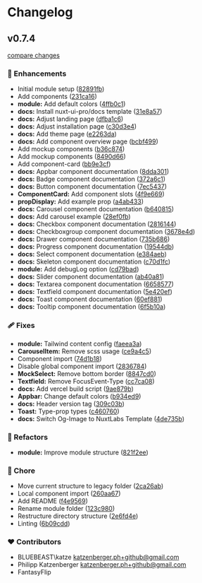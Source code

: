 # Changelog


## v0.7.4

[compare changes](https://github.com/fantasyflip/nuxtwind/compare/v0.7.3...v0.7.4)

### 🚀 Enhancements

- Initial module setup ([82891fb](https://github.com/fantasyflip/nuxtwind/commit/82891fb))
- Add components ([231ca16](https://github.com/fantasyflip/nuxtwind/commit/231ca16))
- **module:** Add default colors ([4ffb0c1](https://github.com/fantasyflip/nuxtwind/commit/4ffb0c1))
- **docs:** Install nuxt-ui-pro/docs template ([31e8a57](https://github.com/fantasyflip/nuxtwind/commit/31e8a57))
- **docs:** Adjust landing page ([dfba1c6](https://github.com/fantasyflip/nuxtwind/commit/dfba1c6))
- **docs:** Adjust installation page ([c30d3e4](https://github.com/fantasyflip/nuxtwind/commit/c30d3e4))
- **docs:** Add theme page ([e2263da](https://github.com/fantasyflip/nuxtwind/commit/e2263da))
- **docs:** Add component overview page ([bcbf499](https://github.com/fantasyflip/nuxtwind/commit/bcbf499))
- Add mockup components ([b36c874](https://github.com/fantasyflip/nuxtwind/commit/b36c874))
- Add mockup components ([8490d66](https://github.com/fantasyflip/nuxtwind/commit/8490d66))
- Add component-card ([bb9e3cf](https://github.com/fantasyflip/nuxtwind/commit/bb9e3cf))
- **docs:** Appbar component documentation ([8dda301](https://github.com/fantasyflip/nuxtwind/commit/8dda301))
- **docs:** Badge component documentation ([372a6c1](https://github.com/fantasyflip/nuxtwind/commit/372a6c1))
- **docs:** Button component documentation ([7ec5437](https://github.com/fantasyflip/nuxtwind/commit/7ec5437))
- **ComponentCard:** Add component slots ([4f9e669](https://github.com/fantasyflip/nuxtwind/commit/4f9e669))
- **propDisplay:** Add example prop ([a4ab433](https://github.com/fantasyflip/nuxtwind/commit/a4ab433))
- **docs:** Carousel component documentation ([b640815](https://github.com/fantasyflip/nuxtwind/commit/b640815))
- **docs:** Add carousel example ([28ef0fb](https://github.com/fantasyflip/nuxtwind/commit/28ef0fb))
- **docs:** Checkbox component documentation ([2816144](https://github.com/fantasyflip/nuxtwind/commit/2816144))
- **docs:** Checkboxgroup component documentation ([3678e4d](https://github.com/fantasyflip/nuxtwind/commit/3678e4d))
- **docs:** Drawer component documentation ([735b686](https://github.com/fantasyflip/nuxtwind/commit/735b686))
- **docs:** Progress component documentation ([19544db](https://github.com/fantasyflip/nuxtwind/commit/19544db))
- **docs:** Select component documentation ([e384aeb](https://github.com/fantasyflip/nuxtwind/commit/e384aeb))
- **docs:** Skeleton component documentation ([c70d1fc](https://github.com/fantasyflip/nuxtwind/commit/c70d1fc))
- **module:** Add debugLog option ([cd79bad](https://github.com/fantasyflip/nuxtwind/commit/cd79bad))
- **docs:** Slider component documentation ([ab40a81](https://github.com/fantasyflip/nuxtwind/commit/ab40a81))
- **docs:** Textarea component documentation ([6658577](https://github.com/fantasyflip/nuxtwind/commit/6658577))
- **docs:** Textfield component documentation ([5e420ef](https://github.com/fantasyflip/nuxtwind/commit/5e420ef))
- **docs:** Toast component documentation ([60ef881](https://github.com/fantasyflip/nuxtwind/commit/60ef881))
- **docs:** Tooltip component documentation ([6f5b10a](https://github.com/fantasyflip/nuxtwind/commit/6f5b10a))

### 🩹 Fixes

- **module:** Tailwind content config ([faeea3a](https://github.com/fantasyflip/nuxtwind/commit/faeea3a))
- **CarouselItem:** Remove scss usage ([ce9a4c5](https://github.com/fantasyflip/nuxtwind/commit/ce9a4c5))
- Component import ([74d1b18](https://github.com/fantasyflip/nuxtwind/commit/74d1b18))
- Disable global component import ([2836784](https://github.com/fantasyflip/nuxtwind/commit/2836784))
- **MockSelect:** Remove bottom border ([8847cd0](https://github.com/fantasyflip/nuxtwind/commit/8847cd0))
- **Textfield:** Remove FocusEvent-Type ([cc7ca08](https://github.com/fantasyflip/nuxtwind/commit/cc7ca08))
- **docs:** Add vercel build script ([9ae879b](https://github.com/fantasyflip/nuxtwind/commit/9ae879b))
- **Appbar:** Change default colors ([b934ed9](https://github.com/fantasyflip/nuxtwind/commit/b934ed9))
- **docs:** Header version tag ([309c03b](https://github.com/fantasyflip/nuxtwind/commit/309c03b))
- **Toast:** Type-prop types ([c460760](https://github.com/fantasyflip/nuxtwind/commit/c460760))
- **docs:** Switch Og-Image to NuxtLabs Template ([4de735b](https://github.com/fantasyflip/nuxtwind/commit/4de735b))

### 💅 Refactors

- **module:** Improve module structure ([821f2ee](https://github.com/fantasyflip/nuxtwind/commit/821f2ee))

### 🏡 Chore

- Move current structure to legacy folder ([2ca26ab](https://github.com/fantasyflip/nuxtwind/commit/2ca26ab))
- Local component import ([260aa67](https://github.com/fantasyflip/nuxtwind/commit/260aa67))
- Add README ([f4e9569](https://github.com/fantasyflip/nuxtwind/commit/f4e9569))
- Rename module folder ([123c980](https://github.com/fantasyflip/nuxtwind/commit/123c980))
- Restructure directory structure ([2e6fd4e](https://github.com/fantasyflip/nuxtwind/commit/2e6fd4e))
- Linting ([6b09cdd](https://github.com/fantasyflip/nuxtwind/commit/6b09cdd))

### ❤️ Contributors

- BLUEBEAST\katze <katzenberger.ph+github@gmail.com>
- Philipp Katzenberger <katzenberger.ph+github@gmail.com>
- FantasyFlip

